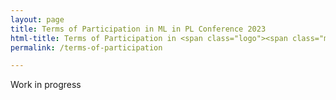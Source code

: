 ```yaml
---
layout: page
title: Terms of Participation in ML in PL Conference 2023
html-title: Terms of Participation in <span class="logo"><span class="main-name">ML <span class="emph">i</span>n PL</span> <span class="sub-name">Conference 2023</span></span>
permalink: /terms-of-participation

---
```


Work in progress